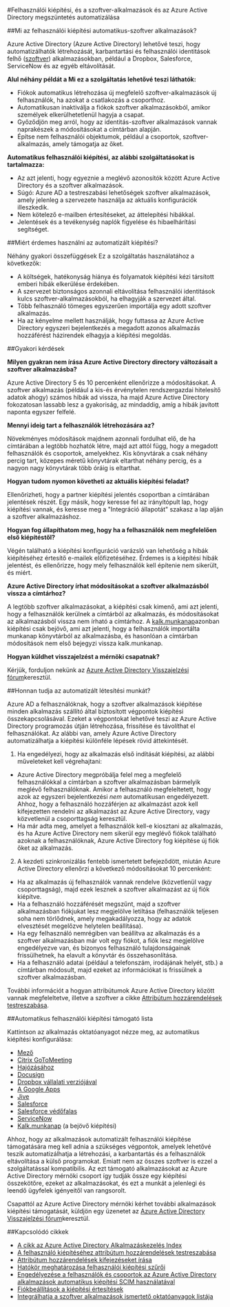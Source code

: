 <properties
    pageTitle="Az Azure Active Directory kiépítési szoftver alkalmazás felhasználói automatikus |} Microsoft Azure"
    description="Hogyan használható az Azure Active Directory hozhatók létre automatikusan, bemutatása vonja kiépítése, és folyamatosan frissíti a felhasználói fiókok több külső szoftver alkalmazásban."
    services="active-directory"
    documentationCenter=""
    authors="asmalser-msft"
    manager="femila"
    editor=""/>

<tags
    ms.service="active-directory"
    ms.devlang="na"
    ms.topic="article"
    ms.tgt_pltfrm="na"
    ms.workload="identity"
    ms.date="02/09/2016"
    ms.author="asmalser-msft"/>

#<a name="automate-user-provisioning-and-deprovisioning-to-saas-applications-with-azure-active-directory"></a>Felhasználói kiépítési, és a szoftver-alkalmazások és az Azure Active Directory megszüntetés automatizálása

##<a name="what-is-automated-user-provisioning-for-saas-apps"></a>Mi az felhasználói kiépítési automatikus-szoftver alkalmazások?

Azure Active Directory (Azure Active Directory) lehetővé teszi, hogy automatizálhatók létrehozását, karbantartási és felhasználói identitások felhő ([szoftver](https://azure.microsoft.com/overview/what-is-saas/)) alkalmazásokban, például a Dropbox, Salesforce, ServiceNow és az egyéb eltávolítását.

**Alul néhány példát a Mi ez a szolgáltatás lehetővé teszi láthatók:**

- Fiókok automatikus létrehozása új megfelelő szoftver-alkalmazások új felhasználók, ha azokat a csatlakozás a csoporthoz.
- Automatikusan inaktiválja a fiókok szoftver alkalmazásokból, amikor személyek elkerülhetetlenül hagyja a csapat.
- Győződjön meg arról, hogy az identitás-szoftver alkalmazások vannak naprakészek a módosításokat a címtárban alapján.
- Építse nem felhasználói objektumok, például a csoportok, szoftver-alkalmazás, amely támogatja az őket.

**Automatikus felhasználói kiépítési, az alábbi szolgáltatásokat is tartalmazza:**

- Az azt jelenti, hogy egyeznie a meglévő azonosítók között Azure Active Directory és a szoftver alkalmazások.
- Súgó: Azure AD a testreszabási lehetőségek szoftver alkalmazások, amely jelenleg a szervezete használja az aktuális konfigurációk illeszkedik.
- Nem kötelező e-mailben értesítéseket, az áttelepítési hibákkal.
- Jelentések és a tevékenység naplók figyelése és hibaelhárítási segítséget.

##<a name="why-use-automated-provisioning"></a>Miért érdemes használni az automatizált kiépítési?

Néhány gyakori összefüggések Ez a szolgáltatás használatához a következők:

- A költségek, hatékonyság hiánya és folyamatok kiépítési kézi társított emberi hibák elkerülése érdekében.
- A szervezet biztonságos azonnali eltávolítása felhasználói identitások kulcs szoftver-alkalmazásokból, ha elhagyják a szervezet által.
- Több felhasználó tömeges egyszerűen importálja egy adott szoftver alkalmazás.
- Ha az kényelme mellett használják, hogy futtassa az Azure Active Directory egyszeri bejelentkezés a megadott azonos alkalmazás hozzáférést házirendek elhagyja a kiépítési megoldás.

##<a name="frequently-asked-questions"></a>Gyakori kérdések

**Milyen gyakran nem írása Azure Active Directory directory változásait a szoftver alkalmazásba?**

Azure Active Directory 5 és 10 percenként ellenőrizze a módosításokat. A szoftver alkalmazás (például a kis-és érvénytelen rendszergazdai hitelesítő adatok ahogy) számos hibák ad vissza, ha majd Azure Active Directory fokozatosan lassabb lesz a gyakoriság, az mindaddig, amíg a hibák javított naponta egyszer felfelé.

**Mennyi ideig tart a felhasználók létrehozására az?**

Növekményes módosítások majdnem azonnali fordulhat elő, de ha címtárában a legtöbb hozhatók létre, majd azt attól függ, hogy a megadott felhasználók és csoportok, amelyekhez. Kis könyvtárak a csak néhány percig tart, közepes méretű könyvtárak eltarthat néhány percig, és a nagyon nagy könyvtárak több óráig is eltarthat.

**Hogyan tudom nyomon követheti az aktuális kiépítési feladat?**

Ellenőrizheti, hogy a partner kiépítési jelentés csoportban a címtárában jelentések részét. Egy másik, hogy keresse fel az irányítópult lap, hogy kiépítési vannak, és keresse meg a "Integráció állapotát" szakasz a lap alján a szoftver alkalmazáshoz.

**Hogyan fog állapíthatom meg, hogy ha a felhasználók nem megfelelően első kiépítéstől?**

Végén található a kiépítési konfiguráció varázsló van lehetőség a hibák kiépítéséhez értesítő e-mailek előfizetéséhez. Érdemes is a kiépítési hibák jelentést, és ellenőrizze, hogy mely felhasználók kell építenie nem sikerült, és miért.

**Azure Active Directory írhat módosításokat a szoftver alkalmazásból vissza a címtárhoz?**

A legtöbb szoftver alkalmazásokat, a kiépítési csak kimenő, ami azt jelenti, hogy a felhasználók kerülnek a címtárból az alkalmazás, és módosításokat az alkalmazásból vissza nem írható a címtárhoz. A [kalk.munkanap](https://msdn.microsoft.com/library/azure/dn762434.aspx)azonban kiépítési csak bejövő, ami azt jelenti, hogy a felhasználók importálta munkanap könyvtárból az alkalmazásba, és hasonlóan a címtárban módosítások nem első bejegyzi vissza kalk.munkanap.

**Hogyan küldhet visszajelzést a mérnöki csapatnak?**

Kérjük, forduljon nekünk az [Azure Active Directory Visszajelzési fórum](https://feedback.azure.com/forums/169401-azure-active-directory/)keresztül.

##<a name="how-does-automated-provisioning-work"></a>Honnan tudja az automatizált létesítési munkát?

Azure AD a felhasználóknak, hogy a szoftver alkalmazások kiépítése minden alkalmazás szállító által biztosított végpontok kiépítési összekapcsolásával. Ezeket a végpontokat lehetővé teszi az Azure Active Directory programozás útján létrehozása, frissítése és távolíthat el felhasználókat. Az alábbi van, amely Azure Active Directory automatizálhatja a kiépítési különféle lépések rövid áttekintését.

1. Ha engedélyezi, hogy az alkalmazás első indítását kiépítési, az alábbi műveleteket kell végrehajtani:
 - Azure Active Directory megpróbálja felel meg a megfelelő felhasználókkal a címtárban a szoftver alkalmazásban bármelyik meglévő felhasználóknak. Amikor a felhasználó megfeleltetett, hogy azok az egyszeri bejelentkezési *nem* automatikusan engedélyezett. Ahhoz, hogy a felhasználó hozzáférjen az alkalmazást azok kell kifejezetten rendelni az alkalmazást az Azure Active Directory, vagy közvetlenül a csoporttagság keresztül.
 - Ha már adta meg, amelyet a felhasználók kell-e kiosztani az alkalmazás, és ha Azure Active Directory nem sikerül egy meglévő fiókok található azoknak a felhasználóknak, Azure Active Directory fog kiépítése új fiók őket az alkalmazás.
2. A kezdeti szinkronizálás fentebb ismertetett befejeződött, miután Azure Active Directory ellenőrzi a következő módosításokat 10 percenként:
 - Ha az alkalmazás új felhasználók vannak rendelve (közvetlenül vagy csoporttagság), majd ezek lesznek a szoftver alkalmazást az új fiók kiépítve.
 - Ha a felhasználó hozzáférését megszűnt, majd a szoftver alkalmazásban fiókjukat lesz megjelölve letiltása (felhasználók teljesen soha nem törlődnek, amely megakadályozza, hogy az adatok elvesztését megelőzve helytelen beállítása).
 - Ha egy felhasználó nemrégiben van beállítva az alkalmazás és a szoftver alkalmazásban már volt egy fiókot, a fiók lesz megjelölve engedélyezve van, és bizonyos felhasználó tulajdonságainak frissülhetnek, ha elavult a könyvtár és összehasonlítása.
 - Ha a felhasználó adatai (például a telefonszám, irodájának helyét, stb.) a címtárban módosult, majd ezeket az információkat is frissülnek a szoftver alkalmazásban.

További információt a hogyan attribútumok Azure Active Directory között vannak megfeleltetve, illetve a szoftver a cikke [Attribútum hozzárendelések testreszabása](active-directory-saas-customizing-attribute-mappings.md).

##<a name="list-of-apps-that-support-automated-user-provisioning"></a>Automatikus felhasználói kiépítési támogató lista

Kattintson az alkalmazás oktatóanyagot nézze meg, az automatikus kiépítési konfigurálása:

- [Mező](http://go.microsoft.com/fwlink/?LinkId=286016)
- [Citrix GoToMeeting](http://go.microsoft.com/fwlink/?LinkId=309580)
- [Hajózásához](http://go.microsoft.com/fwlink/?LinkId=309575)
- [Docusign](http://go.microsoft.com/fwlink/?LinkId=403254)
- [Dropbox vállalati verziójával](http://go.microsoft.com/fwlink/?LinkId=309581)
- [A Google Apps](http://go.microsoft.com/fwlink/?LinkId=309577)
- [Jive](http://go.microsoft.com/fwlink/?LinkId=309591)
- [Salesforce](http://go.microsoft.com/fwlink/?LinkId=286017)
- [Salesforce védőfalas](http://go.microsoft.com/fwlink/?LinkId=327869)
- [ServiceNow](http://go.microsoft.com/fwlink/?LinkId=309587)
- [Kalk.munkanap](http://go.microsoft.com/fwlink/?LinkId=690250) (a bejövő kiépítési)

Ahhoz, hogy az alkalmazások automatizált felhasználói kiépítése támogatására meg kell adnia a szükséges végpontok, amelyek lehetővé teszik automatizálhatja a létrehozási, a karbantartás és a felhasználók eltávolítása a külső programokat. Emiatt nem az összes szoftver is ezzel a szolgáltatással kompatibilis. Az ezt támogató alkalmazásokat az Azure Active Directory mérnöki csoport így tudják össze egy kiépítési összekötőre, ezeket az alkalmazásokat, és ezt a munkát a jelenlegi és leendő ügyfelek igényeitől van rangsorolt.

Csapattól az Azure Active Directory mérnöki kérhet további alkalmazások kiépítési támogatását, küldjön egy üzenetet az [Azure Active Directory Visszajelzési fórum](https://feedback.azure.com/forums/169401-azure-active-directory/)keresztül.

##<a name="related-articles"></a>Kapcsolódó cikkek

- [A cikk az Azure Active Directory Alkalmazáskezelés Index](active-directory-apps-index.md)
- [A felhasználó kiépítéséhez attribútum hozzárendelések testreszabása](active-directory-saas-customizing-attribute-mappings.md)
- [Attribútum hozzárendelések kifejezéseket írása](active-directory-saas-writing-expressions-for-attribute-mappings.md)
- [Hatókör meghatározása felhasználói kiépítési szűrői](active-directory-saas-scoping-filters.md)
- [Engedélyezése a felhasználók és csoportok az Azure Active Directory alkalmazások automatikus kiépítési SCIM használatával](active-directory-scim-provisioning.md)
- [Fiókbeállítások a kiépítési értesítések](active-directory-saas-account-provisioning-notifications.md)
- [Integrálhatja a szoftver alkalmazások ismertető oktatóanyagok listája](active-directory-saas-tutorial-list.md)
